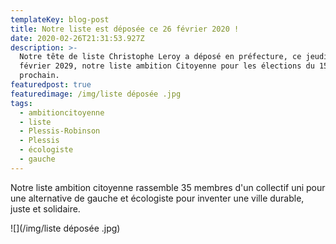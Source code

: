 ```yaml
---
templateKey: blog-post
title: Notre liste est déposée ce 26 février 2020 !
date: 2020-02-26T21:31:53.927Z
description: >-
  Notre tête de liste Christophe Leroy a déposé en préfecture, ce jeudi 26
  février 2029, notre liste ambition Citoyenne pour les élections du 15 mars
  prochain. 
featuredpost: true
featuredimage: /img/liste déposée .jpg
tags:
  - ambitioncitoyenne
  - liste
  - Plessis-Robinson
  - Plessis
  - écologiste
  - gauche
---
```

Notre liste ambition citoyenne rassemble 35 membres d'un collectif uni pour une alternative de gauche et écologiste pour inventer une ville durable, juste et solidaire.



![](/img/liste déposée .jpg)
